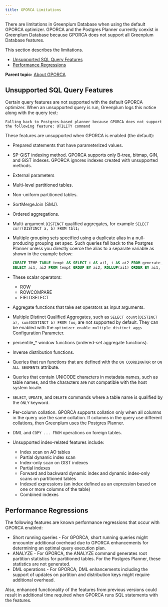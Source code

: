 ```yaml
---
title: GPORCA Limitations 
---
```


There are limitations in Greenplum Database when using the default GPORCA optimizer. GPORCA and the Postgres Planner currently coexist in Greenplum Database because GPORCA does not support all Greenplum Database features.

This section describes the limitations.

-   [Unsupported SQL Query Features](#topic_kgn_vxl_vp)
-   [Performance Regressions](#topic_u4t_vxl_vp)

**Parent topic:** [About GPORCA](../../query/topics/query-piv-optimizer.html)

## <a id="topic_kgn_vxl_vp"></a>Unsupported SQL Query Features 

Certain query features are not supported with the default GPORCA optimizer. When an unsupported query is run, Greenplum logs this notice along with the query text:

```
Falling back to Postgres-based planner because GPORCA does not support the following feature: UTILITY command
```

These features are unsupported when GPORCA is enabled \(the default\):

-   Prepared statements that have parameterized values.
-   SP-GiST indexing method. GPORCA supports only B-tree, bitmap, GIN, and GiST indexes. GPORCA ignores indexes created with unsupported methods.
-   External parameters
-   Multi-level partitioned tables.
-   Non-uniform partitioned tables.
-   SortMergeJoin \(SMJ\).
-   Ordered aggregations.
-   Multi-argument `DISTINCT` qualified aggregates, for example `SELECT corr(DISTINCT a, b) FROM tbl1;`
-   Multiple grouping sets specified using a duplicate alias in a null-producing grouping set spec. Such queries fall back to the Postgres Planner unless you directly coerce the alias to a separate variable as shown in the example below:

    ``` sql
    CREATE TEMP TABLE tempt AS SELECT i AS ai1, i AS ai2 FROM generate_series(1, 3)i;
    SELECT ai1, ai2 FROM tempt GROUP BY ai2, ROLLUP(ai1) ORDER BY ai1, ai2;
    ```
-   These scalar operators:
    -   ROW
    -   ROWCOMPARE
    -   FIELDSELECT
-   Aggregate functions that take set operators as input arguments.
-   Multiple Distinct Qualified Aggregates, such as `SELECT count(DISTINCT a), sum(DISTINCT b) FROM foo`, are not supported by default. They can be enabled with the `optimizer_enable_multiple_distinct_aggs` [Configuration Parameter](../../../ref_guide/config_params/guc-list.html).
-   percentile\_\* window functions \(ordered-set aggregate functions\).
-   Inverse distribution functions.
-   Queries that run functions that are defined with the `ON COORDINATOR` or `ON ALL SEGMENTS` attribute.
-   Queries that contain UNICODE characters in metadata names, such as table names, and the characters are not compatible with the host system locale.
-   `SELECT`, `UPDATE`, and `DELETE` commands where a table name is qualified by the `ONLY` keyword.
-   Per-column collation. GPORCA supports collation only when all columns in the query use the same collation. If columns in the query use different collations, then Greenplum uses the Postgres Planner.
-   DML and `COPY ... FROM` operations on foreign tables.
-   Unsupported index-related features include:

    - Index scan on AO tables
    - Partial dynamic index scan
    - Index-only scan on GIST indexes
    - Partial indexes
    - Forward and backward dynamic index and dynamic index-only scans on partitioned tables
    - Indexed expressions (an index defined as an expression based on one or more columns of the table)
    - Combined indexes

## <a id="topic_u4t_vxl_vp"></a>Performance Regressions 

The following features are known performance regressions that occur with GPORCA enabled:

-   Short running queries - For GPORCA, short running queries might encounter additional overhead due to GPORCA enhancements for determining an optimal query execution plan.
-   ANALYZE - For GPORCA, the ANALYZE command generates root partition statistics for partitioned tables. For the Postgres Planner, these statistics are not generated.
-   DML operations - For GPORCA, DML enhancements including the support of updates on partition and distribution keys might require additional overhead.

Also, enhanced functionality of the features from previous versions could result in additional time required when GPORCA runs SQL statements with the features.

